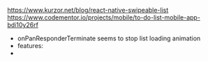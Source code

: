 https://www.kurzor.net/blog/react-native-swipeable-list
https://www.codementor.io/projects/mobile/to-do-list-mobile-app-bdi10y26rf

- onPanResponderTerminate seems to stop list loading animation
- features:
- 
